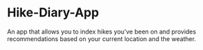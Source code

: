 # Hike-Diary-App
An app that allows you to index hikes you've been on and provides recommendations based on your current location and the weather.
